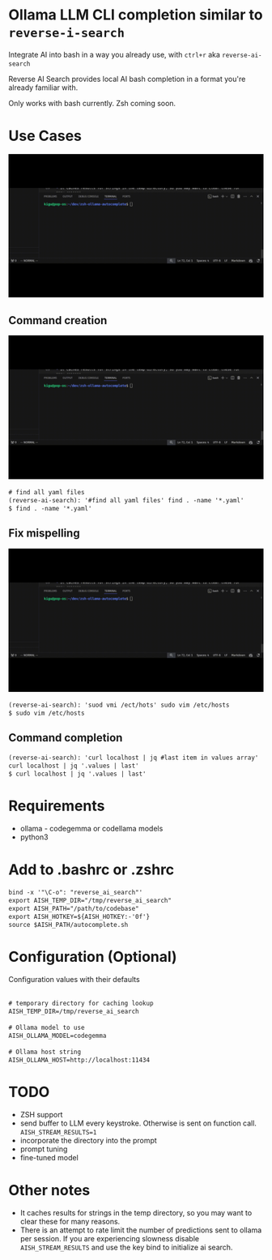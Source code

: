 # Ollama LLM CLI completion similar to `reverse-i-search`
Integrate AI into bash in a way you already use, with `ctrl+r` aka `reverse-ai-search`

Reverse AI Search provides local AI bash completion in a format you're already familiar with.


Only works with bash currently. Zsh coming soon.
# Use Cases


![Find Pictures Example](examples/find_pictures.gif)

## Command creation
![Find Modified Example](examples/find_modified.gif)

```
# find all yaml files
(reverse-ai-search): '#find all yaml files' find . -name '*.yaml'
$ find . -name '*.yaml'
```

## Fix mispelling 
![Misspell Example](examples/misspell.gif)

```
(reverse-ai-search): 'suod vmi /ect/hots' sudo vim /etc/hosts
$ sudo vim /etc/hosts
```

## Command completion

```
(reverse-ai-search): 'curl localhost | jq #last item in values array' curl localhost | jq '.values | last'
$ curl localhost | jq '.values | last'
```

# Requirements

- ollama - codegemma or codellama models
- python3

# Add to .bashrc or .zshrc

```
bind -x '"\C-o": "reverse_ai_search"'
export AISH_TEMP_DIR="/tmp/reverse_ai_search"
export AISH_PATH="/path/to/codebase"
export AISH_HOTKEY=${AISH_HOTKEY:-'0f'}  
source $AISH_PATH/autocomplete.sh
```

# Configuration (Optional)

Configuration values with their defaults

```

# temporary directory for caching lookup
AISH_TEMP_DIR=/tmp/reverse_ai_search

# Ollama model to use
AISH_OLLAMA_MODEL=codegemma

# Ollama host string
AISH_OLLAMA_HOST=http://localhost:11434
```

# TODO
- ZSH support
- send buffer to LLM every keystroke. Otherwise is sent on function call. `AISH_STREAM_RESULTS=1`
- incorporate the directory into the prompt
- prompt tuning
- fine-tuned model

# Other notes

- It caches results for strings in the temp directory, so you may want to clear these for many reasons.
- There is an attempt to rate limit the number of predictions sent to ollama per session. If you are experiencing slowness disable `AISH_STREAM_RESULTS` and use the key bind to initialize ai search.


